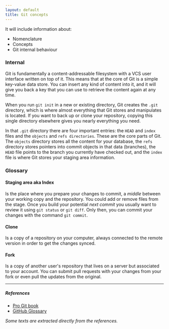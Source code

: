 ```yaml
---
layout: default
title: Git concepts
---
```


It will include information about:

* Nomenclature 
* Concepts
* Git internal behaviour

### Internal

Git is fundamentally a content-addressable filesystem with a VCS user interface written on top of it. This means that at the core of Git is a simple key-value data store. You can insert any kind of content into it, and it will give you back a key that you can use to retrieve the content again at any time.

When you run `git init` in a new or existing directory, Git creates the `.git` directory, which is where almost everything that Git stores and manipulates is located. If you want to back up or clone your repository, copying this single directory elsewhere gives you nearly everything you need.

In that `.git` directory there are four important entries: the `HEAD` and `index` files and the `objects` and `refs directories`. These are the core parts of Git. The `objects` directory stores all the content for your database, the `refs` directory stores pointers into commit objects in that data (branches), the `HEAD` file points to the branch you currently have checked out, and the `index` file is where Git stores your staging area information.

### Glossary

#### Staging area aka Index

Is the place where you prepare your changes to commit, a _middle_ between your working copy and the repository. You could add or remove files from the stage. Once you build your potential _next commit_ you usually want to review it using `git status` or `git diff`. Only then, you can commit your changes with the command `git commit`.

#### Clone

Is a copy of a repository on your computer, always connected to the remote version in order to get the changes synced.

#### Fork

Is a copy of another user's repository that lives on a server but associated to your account. You can submit pull requests with your changes from your fork or even pull the updates from the original.

---

##### References

* [Pro Git book](http://git-scm.com/book)
* [GitHub Glossary](https://help.github.com/articles/github-glossary)

_Some texts are extracted directly from the references._
